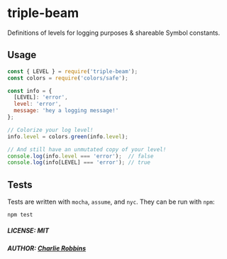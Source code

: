 # triple-beam

Definitions of levels for logging purposes & shareable Symbol constants.

## Usage

``` js
const { LEVEL } = require('triple-beam');
const colors = require('colors/safe');

const info = {
  [LEVEL]: 'error',
  level: 'error',
  message: 'hey a logging message!'
};

// Colorize your log level!
info.level = colors.green(info.level);

// And still have an unmutated copy of your level!
console.log(info.level === 'error');  // false
console.log(info[LEVEL] === 'error'); // true
```

## Tests

Tests are written with `mocha`, `assume`, and `nyc`. They can be run with `npm`:

```
npm test
```

##### LICENSE: MIT
##### AUTHOR: [Charlie Robbins](https://github.com/indexzero)
